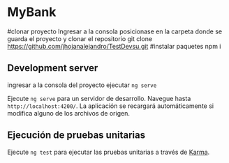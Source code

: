 # MyBank

#clonar proyecto
Ingresar a la consola posicionase en la carpeta donde se guarda el proyecto y clonar el repositorio git clone https://github.com/jhojanalejandro/TestDevsu.git
#instalar paquetes 
npm i 
## Development server

ingresar a la consola del proyecto ejecutar  `ng serve` 

Ejecute `ng serve` para un servidor de desarrollo. Navegue hasta `http://localhost:4200/`. La aplicación se recargará automáticamente si modifica alguno de los archivos de origen.

## Ejecución de pruebas unitarias

Ejecute `ng test` para ejecutar las pruebas unitarias a través de [Karma](https://karma-runner.github.io).
